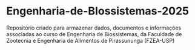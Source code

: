 # Engenharia-de-BIossistemas-2025
Repositório criado para armazenar dados,  documentos e informações associadas ao curso de Engenharia de Biossistemas, da Faculdade de Zootecnia e Engenharia de Alimentos de Pirassununga (FZEA-USP)
